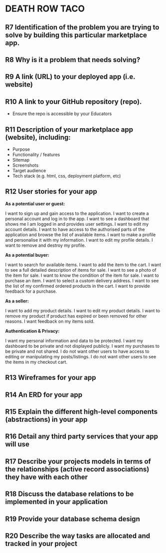 # DEATH ROW TACO

## R7	Identification of the problem you are trying to solve by building this particular marketplace app.

## R8	Why is it a problem that needs solving?

## R9	A link (URL) to your deployed app (i.e. website)

## R10	A link to your GitHub repository (repo).

- Ensure the repo is accessible by your Educators

## R11	Description of your marketplace app (website), including:

- Purpose
- Functionality / features
- Sitemap
- Screenshots
- Target audience
- Tech stack (e.g. html, css, deployment platform, etc)

## R12	User stories for your app

**As a potential user or guest:**

I want to sign up and gain access to the application.
I want to create a personal account and log in to the app.
I want to see a dashboard that shows me I am logged in and provides user settings.
I want to edit my account details.
I want to have access to the authorised parts of the application and browse the list of available items.
I want to make a profile and personalise it with my information.
I want to edit my profile details.
I want to remove and destroy my profile.

**As a potential buyer:**

I want to search for available items.
I want to add the item to the cart.
I want to see a full detailed description of items for sale.
I want to see a photo of the item for sale.
I want to know the condition of the item for sale.
I want to purchase an item.
I want to select a custom delivery address.
I want to see the list of my confirmed ordered products in the cart.
I want to provide feedback for a purchase.

**As a seller:**

I want to add my product details.
I want to edit my product details.
I want to remove my product if product has expired or been removed for other reasons.
I want feedback on my items sold.

**Authentication & Privacy:**

I want my personal information and data to be protected.
I want my dashboard to be private and not displayed publicly.
I want my purchases to be private and not shared.
I do not want other users to have access to editing or manipulating my posts/listings.
I do not want other users to see the items in my checkout cart.

## R13	Wireframes for your app

## R14	An ERD for your app

## R15	Explain the different high-level components (abstractions) in your app

## R16	Detail any third party services that your app will use

## R17	Describe your projects models in terms of the relationships (active record associations) they have with each other

## R18	Discuss the database relations to be implemented in your application

## R19	Provide your database schema design

## R20	Describe the way tasks are allocated and tracked in your project